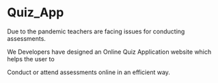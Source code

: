 

# Quiz_App    
 
Due to the pandemic teachers are facing issues for conducting assessments.

We Developers have designed an Online Quiz Application website which helps the user  to
 
Conduct or attend assessments online in an efficient way.         
     
